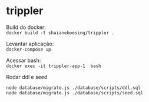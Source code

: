 # trippler

Build do docker: <br>
`docker build -t shaianeboesing/trippler .`

Levantar aplicação: <br>
`docker-compose up`

Acessar bash: <br>
`docker exec -it trippler-app-1  bash`

Rodar ddl e seed <br>
``` 
node database/migrate.js ./database/scripts/ddl.sql
node database/migrate.js ./database/scripts/seed.sql
```
